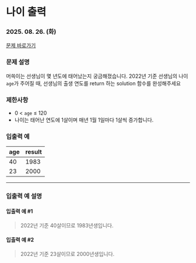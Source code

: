 # 나이 출력

### 2025. 08. 26. (화)

[문제 바로가기](https://school.programmers.co.kr/learn/courses/30/lessons/120820?language=javascript)

### 문제 설명

머쓱이는 선생님이 몇 년도에 태어났는지 궁금해졌습니다. 2022년 기준 선생님의 나이 <code>age</code>가 주어질 때, 선생님의 출생 연도를 return 하는 solution 함수를 완성해주세요

### 제한사항

- 0 < <code>age</code> ≤ 120
- 나이는 태어난 연도에 1살이며 매년 1월 1일마다 1살씩 증가합니다.

### 입출력 예

| age | result |
| --- | ------ |
| 40  | 1983   |
| 23  | 2000   |

---

### 입출력 예 설명

#### 입출력 예 #1

> 2022년 기준 40살이므로 1983년생입니다.

#### 입출력 예 #2

> 2022년 기준 23살이므로 2000년생입니다.
